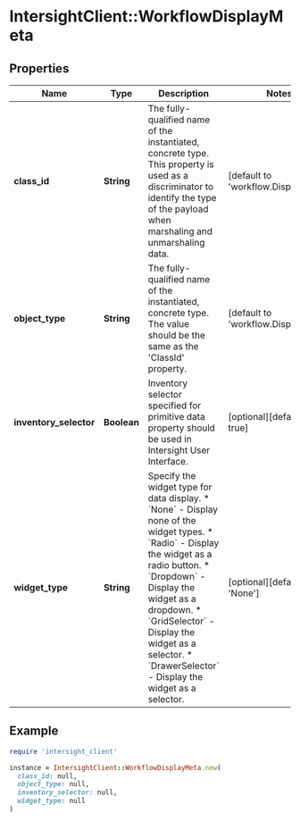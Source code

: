 # IntersightClient::WorkflowDisplayMeta

## Properties

| Name | Type | Description | Notes |
| ---- | ---- | ----------- | ----- |
| **class_id** | **String** | The fully-qualified name of the instantiated, concrete type. This property is used as a discriminator to identify the type of the payload when marshaling and unmarshaling data. | [default to &#39;workflow.DisplayMeta&#39;] |
| **object_type** | **String** | The fully-qualified name of the instantiated, concrete type. The value should be the same as the &#39;ClassId&#39; property. | [default to &#39;workflow.DisplayMeta&#39;] |
| **inventory_selector** | **Boolean** | Inventory selector specified for primitive data property should be used in Intersight User Interface. | [optional][default to true] |
| **widget_type** | **String** | Specify the widget type for data display. * &#x60;None&#x60; - Display none of the widget types. * &#x60;Radio&#x60; - Display the widget as a radio button. * &#x60;Dropdown&#x60; - Display the widget as a dropdown. * &#x60;GridSelector&#x60; - Display the widget as a selector. * &#x60;DrawerSelector&#x60; - Display the widget as a selector. | [optional][default to &#39;None&#39;] |

## Example

```ruby
require 'intersight_client'

instance = IntersightClient::WorkflowDisplayMeta.new(
  class_id: null,
  object_type: null,
  inventory_selector: null,
  widget_type: null
)
```

